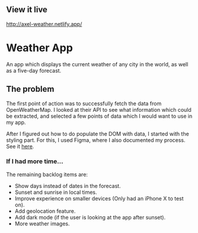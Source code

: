 ## View it live

http://axel-weather.netlify.app/

# Weather App

An app which displays the current weather of any city in the world, as well as a five-day forecast.

## The problem

The first point of action was to successfully fetch the data from OpenWeatherMap. I looked at their  API to see what information which could be extracted, and selected a few points of data which I would want to use in my app. 

After I figured out how to do populate the DOM with data, I started with the styling part. For this, I used Figma, where I also documented my process. See it [here](https://www.figma.com/file/GpbiZuim0lWaqhj3KGM3ZZ/Weather-application?node-id=0%3A1). 

### If I had more time...
The remaining backlog items are: 

* Show days instead of dates in the forecast.
* Sunset and sunrise in local times.
* Improve experience on smaller devices (Only had an iPhone X to test on).
* Add geolocation feature.
* Add dark mode (if the user is looking at the app after sunset).
* More weather images.
